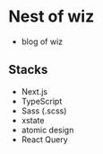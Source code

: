 # Nest of wiz
- blog of wiz

## Stacks
- Next.js
- TypeScript
- Sass (.scss)
- xstate
- atomic design
- React Query

